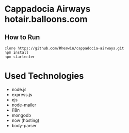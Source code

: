 # Cappadocia Airways 	hotair.balloons.com
## How to Run
    clone https://github.com/Rheawin/cappadocia-airways.git
    npm install
    npm startenter


# Used Technologies

 - node.js
 - express.js
 - ejs
 - node-mailer
 - i18n
 - mongodb
 - now (hosting)
 - body-parser
